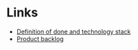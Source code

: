 Links
===
* [Definition of done and technology stack](definition-and-stack.md)
* [Product backlog](product-backlog.md)